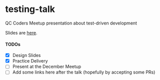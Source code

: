 # testing-talk
QC Coders Meetup presentation about test-driven development

Slides are [here](https://slides.com/revherr/tdd).

#### TODOs
- [x] Design Slides
- [x] Practice Delivery
- [ ] Present at the December Meetup
- [ ] Add some links here after the talk (hopefully by accepting some PRs)
